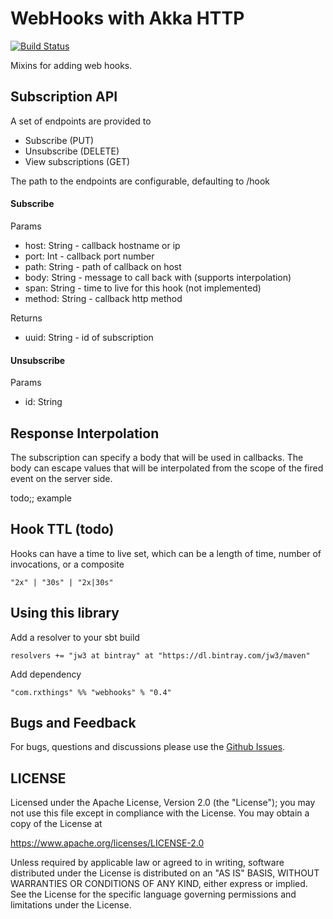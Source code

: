 WebHooks with Akka HTTP
==========================
[![Build Status](https://travis-ci.org/jw3/webhooks.svg?branch=master)](https://travis-ci.org/jw3/webhooks)

Mixins for adding web hooks.

## Subscription API

A set of endpoints are provided to
- Subscribe (PUT)
- Unsubscribe (DELETE)
- View subscriptions (GET)

The path to the endpoints are configurable, defaulting to /hook

#### Subscribe

Params
  - host: String - callback hostname or ip
  - port: Int    - callback port number
  - path: String - path of callback on host
  - body: String - message to call back with (supports interpolation)
  - span: String - time to live for this hook (not implemented)
  - method: String - callback http method

Returns
  - uuid: String - id of subscription

#### Unsubscribe

Params
  - id: String


## Response Interpolation

The subscription can specify a body that will be used in callbacks.
The body can escape values that will be interpolated from the scope of the fired event on the server side.

todo;; example

## Hook TTL (todo)

Hooks can have a time to live set, which can be a length of time, number of invocations, or a composite

```"2x" | "30s" | "2x|30s"```

## Using this library

Add a resolver to your sbt build

```resolvers += "jw3 at bintray" at "https://dl.bintray.com/jw3/maven"```

Add dependency

```"com.rxthings" %% "webhooks" % "0.4"```


## Bugs and Feedback

For bugs, questions and discussions please use the [Github Issues](https://github.com/jw3/webhooks/issues).

## LICENSE

Licensed under the Apache License, Version 2.0 (the "License");
you may not use this file except in compliance with the License.
You may obtain a copy of the License at

<https://www.apache.org/licenses/LICENSE-2.0>

Unless required by applicable law or agreed to in writing, software
distributed under the License is distributed on an "AS IS" BASIS,
WITHOUT WARRANTIES OR CONDITIONS OF ANY KIND, either express or implied.
See the License for the specific language governing permissions and
limitations under the License.
